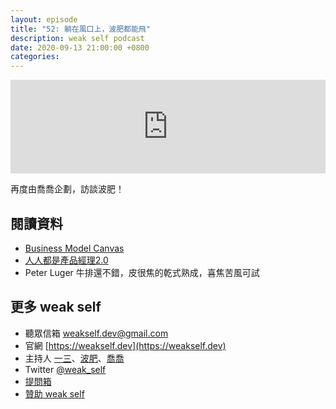 ```yaml
---
layout: episode
title: "52: 躺在風口上，波肥都能飛"
description: weak self podcast
date: 2020-09-13 21:00:00 +0800
categories: 
---
```

<iframe src="https://www.listennotes.com/embedded/e/ee1f79a69b7e4b0b993c52fb62b17d12/" width="100%" style="width: 1px; min-width: 100%;" frameborder="0" scrolling="no" loading="lazy"></iframe>

再度由喬喬企劃，訪談波肥！

## 閱讀資料

* [Business Model Canvas](https://www.strategyzer.com/canvas/business-model-canvas)
* [人人都是產品經理2.0](https://www.books.com.tw/products/CN11439284)
* Peter Luger 牛排還不錯，皮很焦的乾式熟成，喜焦苦風可試

## 更多 weak self

* 聽眾信箱 [weakself.dev@gmail.com](mailto:weakself.dev@gmail.com)
* 官網 [https://weakself.dev](https://weakself.dev)
* 主持人 [一三](https://twitter.com/ethanhuang13)、[波肥](https://twitter.com/PofatTseng)、[喬喬](https://twitter.com/joe_trash_talk)
* Twitter [@weak_self](https://twitter.com/weak_self)
* [提問箱](https://peing.net/zh-TW/weak_self)
* [贊助 weak self](https://weakself.dev/#donation)